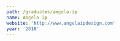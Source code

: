 ```yaml
---
path: /graduates/angela-ip
name: Angela Ip
website: 'http://www.angelaipdesign.com'
year: '2018'
---
```


